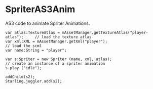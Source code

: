 SpriterAS3Anim
==============

AS3 code to animate Spriter Animations.


	var	atlas:TextureAtlas = mAssetManager.getTextureAtlas("player-atlas");		// load the texture atlas
	var	xml:XML = mAssetManager.getXml("player");								// load the scml
	var	name:String = "player";

	var	s:Spriter = new Spriter (name, xml, atlas);								// create an instance of a spriter animation
	s.play ("idle");
	
	addChild(s2);
	Starling.juggler.add(s2);

	